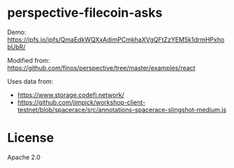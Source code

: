 perspective-filecoin-asks
=========================

Demo: https://ipfs.io/ipfs/QmaEdkWQXxAdimPCmkhaXVgQFtZzYEM5k1drmHPxhobUbR/

Modified from: https://github.com/finos/perspective/tree/master/examples/react

Uses data from:

* https://www.storage.codefi.network/
* https://github.com/jimpick/workshop-client-testnet/blob/spacerace/src/annotations-spacerace-slingshot-medium.js

# License

Apache 2.0

